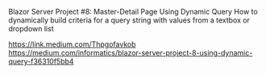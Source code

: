 Blazor Server Project #8: Master-Detail Page Using Dynamic Query
How to dynamically build criteria for a query string with values from a textbox or dropdown list

https://link.medium.com/Thpgofavkob
https://medium.com/informatics/blazor-server-project-8-using-dynamic-query-f36310f5bb4
